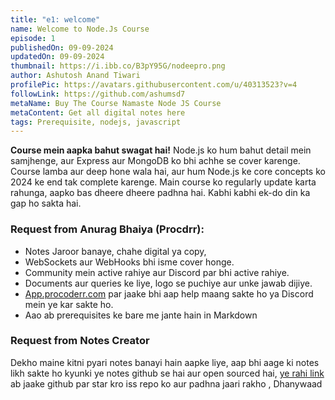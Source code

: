 ```yaml
---
title: "e1: welcome"
name: Welcome to Node.Js Course
episode: 1
publishedOn: 09-09-2024
updatedOn: 09-09-2024
thumbnail: https://i.ibb.co/B3pY95G/nodeepro.png
author: Ashutosh Anand Tiwari
profilePic: https://avatars.githubusercontent.com/u/40313523?v=4
followLink: https://github.com/ashumsd7
metaName: Buy The Course Namaste Node JS Course
metaContent: Get all digital notes here
tags: Prerequisite, nodejs, javascript
---
```

**Course mein aapka bahut swagat hai!**  Node.js ko hum bahut detail mein samjhenge, aur Express aur MongoDB ko bhi achhe se cover karenge. Course lamba aur deep hone wala hai, aur hum Node.js ke core concepts ko 2024 ke end tak complete karenge. Main course ko regularly update karta rahunga, aapko bas dheere dheere padhna hai. Kabhi kabhi ek-do din ka gap ho sakta hai.

### Request from Anurag Bhaiya (Procdrr):

* Notes Jaroor banaye, chahe digital ya copy,
* WebSockets aur WebHooks bhi isme cover honge.
* Community mein active rahiye aur Discord par bhi active rahiye.
* Documents aur queries ke liye, logo se puchiye aur unke jawab dijiye.
* [App.procoderr.com](App.procoderr.com) par jaake bhi aap help maang sakte ho ya Discord mein ye kar sakte ho.
* Aao ab prerequisites ke bare me jante hain in Markdown

### Request from Notes Creator

 Dekho maine kitni pyari notes banayi hain aapke liye, aap bhi aage ki notes likh sakte ho kyunki ye notes github se hai aur open sourced hai, [ ye rahi link](https://github.com/ashumsd7/heyashu/) ab jaake github par star kro iss repo ko aur padhna jaari rakho , Dhanywaad
